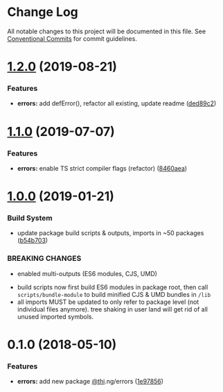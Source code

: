 # Change Log

All notable changes to this project will be documented in this file.
See [Conventional Commits](https://conventionalcommits.org) for commit guidelines.

# [1.2.0](https://github.com/thi-ng/umbrella/compare/@thi.ng/errors@1.1.2...@thi.ng/errors@1.2.0) (2019-08-21)

### Features

* **errors:** add defError(), refactor all existing, update readme ([ded89c2](https://github.com/thi-ng/umbrella/commit/ded89c2))

# [1.1.0](https://github.com/thi-ng/umbrella/compare/@thi.ng/errors@1.0.6...@thi.ng/errors@1.1.0) (2019-07-07)

### Features

* **errors:** enable TS strict compiler flags (refactor) ([8460aea](https://github.com/thi-ng/umbrella/commit/8460aea))

# [1.0.0](https://github.com/thi-ng/umbrella/compare/@thi.ng/errors@0.1.12...@thi.ng/errors@1.0.0) (2019-01-21)

### Build System

* update package build scripts & outputs, imports in ~50 packages ([b54b703](https://github.com/thi-ng/umbrella/commit/b54b703))

### BREAKING CHANGES

* enabled multi-outputs (ES6 modules, CJS, UMD)

- build scripts now first build ES6 modules in package root, then call
  `scripts/bundle-module` to build minified CJS & UMD bundles in `/lib`
- all imports MUST be updated to only refer to package level
  (not individual files anymore). tree shaking in user land will get rid of
  all unused imported symbols.

<a name="0.1.0"></a>
# 0.1.0 (2018-05-10)

### Features

* **errors:** add new package [@thi](https://github.com/thi).ng/errors ([1e97856](https://github.com/thi-ng/umbrella/commit/1e97856))

